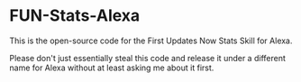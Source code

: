# FUN-Stats-Alexa
This is the open-source code for the First Updates Now Stats Skill for Alexa.

Please don't just essentially steal this code and release it under a different name for Alexa without at least asking me about it first.
